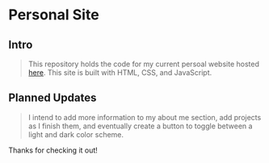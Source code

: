 # Personal Site

## Intro
> This repository holds the code for my current persoal website hosted [here](https://gabe-ng.github.io/). This site is built with HTML, CSS, and JavaScript.

## Planned Updates
> I intend to add more information to my about me section, add projects as I finish them, and eventually create a button to toggle between a light and dark color scheme.

Thanks for checking it out!
